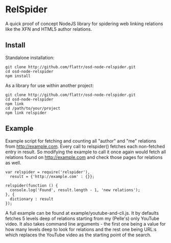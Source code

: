 RelSpider
=============

A quick proof of concept NodeJS library for spidering web linking relations like the XFN and  HTML5 author relations.

Install
--------

Standalone installation:

    git clone http://github.com/flattr/osd-node-relspider.git
    cd osd-node-relspider
    npm install

As a library for use within another project:

    git clone http://github.com/flattr/osd-node-relspider.git
    cd osd-node-relspider
    npm link
    cd /path/to/your/project
    npm link relspider

Example
--------

Example script for fetching and counting all "author" and "me" relations from http://example.com. Every call to relspider() fetches each non-fetched entry in result. So modifying the example to call it once again would fetch all relations found on http://example.com and check those pages for relations as well.

    var relspider = require('relspider'),
      result = {'http://example.com' : {}};
    
    relspider(function () {
      console.log('Found', result.length - 1, 'new relations');
    }, {
      dictionary : result
    });

A full example can be found at example/youtube-and-cli.js. It by defaults fetches 5 levels deep of relations starting from my (Pelle's) only YouTube video. It also takes command line arguments - the first one being a value for how many levels deep to look for relations and the rest one being URL:s which replaces the YouTube video as the starting point of the search.
